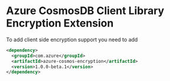 # Azure CosmosDB Client Library Encryption Extension

To add client side encryption support you need to add

[//]: # ({x-version-update-start;com.azure:azure-cosmos;current})
```xml
<dependency>
  <groupId>com.azure</groupId>
  <artifactId>azure-cosmos-encryption</artifactId>
  <version>1.0.0-beta.1</version>
</dependency>
```
[//]: # ({x-version-update-end})
